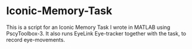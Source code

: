# Iconic-Memory-Task
This is a script for an Iconic Memory Task I wrote in MATLAB using PscyToolbox-3. It also runs EyeLink Eye-tracker together with the task, to record eye-movements.
